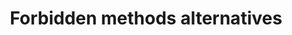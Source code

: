 ---
layout: topic
title: Forbidden methods alternatives
permalink: /design/topics/http-methods-alternative
sort: HTTP Methods_Forbidden methods alternatives
topic_id: http-methods-alternative
topic_category: HTTP Methods
topic_name: Forbidden methods alternatives
topic_description: What to do when only possible HTTP methods are POST and GET
guidelines:
  - guideline_id: cisco-api-design-guide
    guideline_title: API Design Guide
    guideline_type: github
    guideline_url: 'https://github.com/CiscoDevNet/api-design-guide'
    guideline_company: Cisco
    guideline_companyLogoUrl: /media/logos/cisco.png
    guideline_companyUrl: 'http://developer.cisco.com/'
    guideline_screenshotUrl: /media/screenshots/cisco-api-design-guide.png
    guideline_date: 2015-08-21T00:00:00.000Z
    guideline_reviewDate: 2016-08-18T00:00:00.000Z
    guideline__links:
      self:
        href: /design/guidelines/cisco-api-design-guide
      guidelineTopics:
        href: /design/guidelines/cisco-api-design-guide/topics
    references:
      - name: 3.7 Alternative Forms
        url: 'https://github.com/CiscoDevNet/api-design-guide#37-alternative-forms'
---